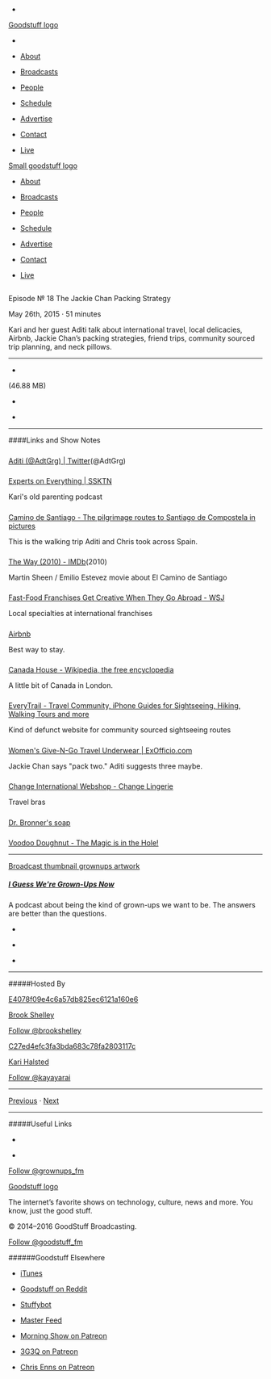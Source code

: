 

-
[Goodstuff logo](http://www.goodstuff.fm/)[](/assets/goodstuff_logo-17c1fe6f378352de5d7345f76152130b.svg)

-


-  [About](/about)

-  [Broadcasts](/broadcasts)

-  [People](/people)

-  [Schedule](/schedule)

-  [Advertise](/advertise)

-  [Contact](/contact)

-  [Live](/live)


[Small goodstuff logo](http://www.goodstuff.fm/)[](/assets/small_goodstuff_logo-bf032e72b9ec41494f4d90905f1ad619.svg)


-  [About](/about)

-  [Broadcasts](/broadcasts)

-  [People](/people)

-  [Schedule](/schedule)

-  [Advertise](/advertise)

-  [Contact](/contact)

-  [Live](/live)


##
Episode № 18
The Jackie Chan Packing Strategy


May 26th, 2015
·
51
minutes


Kari and her guest Aditi talk about international travel, local delicacies, Airbnb, Jackie Chan’s packing strategies, friend trips, community sourced trip planning, and neck pillows.


------------------------------


-
[](http://podcasts-1.feedpress.co/10589/grownups-18.mp3)(46.88 MB)

-
[](http://twitter.com/intent/tweet?text=I%20Guess%20We're%20Grown-Ups%20Now%20%E2%84%96%2018%20on%20@goodstuff_fm%20-%20http://goodstuff.fm/grownups/18)

-
[](http://www.facebook.com/sharer/sharer.php?u=http://goodstuff.fm/grownups/18)


------------------------------


####Links and Show Notes

#####
[Aditi (@AdtGrg) | Twitter](https://twitter.com/adtgrg)(@AdtGrg)


#####
[Experts on Everything | SSKTN](http://www.ssktn.com/category/eone/)


Kari's old parenting podcast


#####
[Camino de Santiago - The pilgrimage routes to Santiago de Compostela in pictures](http://www.santiago-compostela.net/)


This is the walking trip Aditi and Chris took across Spain.


#####
[The Way (2010) - IMDb](http://www.imdb.com/title/tt1441912/?ref_=fn_al_tt_1)(2010)


Martin Sheen / Emilio Estevez movie about El Camino de Santiago


#####
[Fast-Food Franchises Get Creative When They Go Abroad - WSJ](http://www.wsj.com/articles/fast-food-franchises-get-creative-when-they-go-abroad-1432318075?mod=e2tw)


Local specialties at international franchises


#####
[Airbnb](https://www.airbnb.com/)


Best way to stay.


#####
[Canada House - Wikipedia, the free encyclopedia](http://en.wikipedia.org/wiki/Canada_House)


A little bit of Canada in London.


#####
[EveryTrail - Travel Community, iPhone Guides for Sightseeing, Hiking, Walking Tours and more](http://www.everytrail.com/)


Kind of defunct website for community sourced sightseeing routes


#####
[Women's Give-N-Go Travel Underwear | ExOfficio.com](http://www.exofficio.com/products/womens/underwear)


Jackie Chan says "pack two." Aditi suggests three maybe.


#####
[Change International Webshop - Change Lingerie](http://change.com/int/)


Travel bras


#####
[Dr. Bronner's soap](https://www.drbronner.com/)


#####
[Voodoo Doughnut - The Magic is in the Hole!](http://voodoodoughnut.com/)


------------------------------


[Broadcast thumbnail grownups artwork](/grownups)[](https://goodstuffs3.s3.amazonaws.com/uploads/broadcast/image/30/broadcast_thumbnail_grownups_artwork.png)

##### [I Guess We're Grown-Ups Now](/grownups)


A podcast about being the kind of grown-ups we want to be. The answers are better than the questions.

-
[](https://itunes.apple.com/us/podcast/i-guess-were-grown-ups-now/id920093038?mt=2)

-
[](http://feeds.goodstuff.fm/grownups)

-
[](mailto:kayayarai+grownups@gmail.com?cc=sponsorship%40goodstuff.fm&subject=%5BGoodStuff%20FM%5D%20Sponsorship%20Inquiry%20for%20I%20Guess%20We%27re%20Grown-Ups%20Now)


------------------------------


#####Hosted By


[E4078f09e4c6a57db825ec6121a160e6](/people/brook-shelley)[](http://gravatar.com/avatar/e4078f09e4c6a57db825ec6121a160e6.png?s=300&r=pg)

[Brook Shelley](/people/brook-shelley)


[Follow @brookshelley](https://twitter.com/brookshelley)


[C27ed4efc3fa3bda683c78fa2803117c](/people/kari-halsted)[](http://gravatar.com/avatar/c27ed4efc3fa3bda683c78fa2803117c.png?s=300&r=pg)

[Kari Halsted](/people/kari-halsted)


[Follow @kayayarai](https://twitter.com/kayayarai)


------------------------------


[Previous](/grownups/17)
·
[Next](/grownups/19)


------------------------------


#####Useful Links

-
[](mailto:kayayarai+grownups@gmail.com?subject=%5BGoodstuff%20FM%5D%20Feedback%20for%20I%20Guess%20We%27re%20Grown-Ups%20Now)

-
[Follow @grownups_fm](https://twitter.com/grownups_fm)


[Goodstuff logo](http://www.goodstuff.fm/)[](/assets/goodstuff_logo-17c1fe6f378352de5d7345f76152130b.svg)


The internet’s favorite shows on technology, culture, news and more. You know, just the good stuff.


© 2014–2016 GoodStuff Broadcasting.

[Follow @goodstuff_fm](https://twitter.com/goodstufffm)


######Goodstuff Elsewhere

-  [iTunes](https://itunes.apple.com/us/artist/goodstuff-fm/id843385597?mt=2)

-  [Goodstuff on Reddit](https://www.reddit.com/r/Goodstuff_fm/)

-  [Stuffybot](http://stuffybot.goodstuff.fm)

-  [Master Feed](/master/feed)

-  [Morning Show on Patreon](https://www.patreon.com/morningshow)

-  [3G3Q on Patreon](https://www.patreon.com/3g3q)

-  [Chris Enns on Patreon](https://www.patreon.com/ichris)
